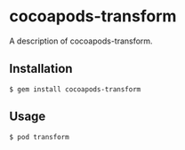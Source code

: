# cocoapods-transform

A description of cocoapods-transform.

## Installation

    $ gem install cocoapods-transform

## Usage

    $ pod transform
